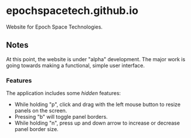# epochspacetech.github.io
Website for Epoch Space Technologies.

## Notes

At this point, the website is under "alpha" development. The major work is going towards making a functional, simple user interface.

### Features

The application includes some _hidden_ features:

* While holding "p", click and drag with the left mouse button to resize panels on the screen.
* Pressing "b" will toggle panel borders.
* While holding "n", press up and down arrow to increase or decrease panel border size.
